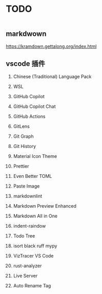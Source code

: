 # TODO

```bash
```

## markdwown

<https://kramdown.gettalong.org/index.html>

## vscode 插件

1. Chinese (Traditional) Language Pack
1. WSL
1. GitHub Copilot
1. GitHub Copilot Chat
1. GitHub Actions
1. GitLens
1. Git Graph
1. Git History
1. Material Icon Theme
1. Prettier
1. Even Better TOML
1. Paste Image
1. markdownlint
1. Markdown Preview Enhanced
1. Markdown All in One
1. indent-raindow
1. Todo Tree

1. isort black ruff mypy
1. VizTracer VS Code
1. rust-analyzer

1. Live Server
1. Auto Rename Tag
